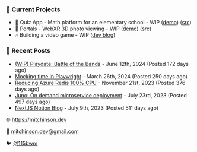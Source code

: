 ### 📌 Current Projects
- 📝 Quiz App - Math platform for an elementary school - WIP ([demo](https://quiz-staging.mitchinson.dev/)) ([src](https://github.com/bmitchinson/budget-entry))
- 📸 Portals - WebXR 3D photo viewing - WIP ([demo](https://portals.mitchinson.dev/)) ([src](https://github.com/bmitchinson/vr-jpg-viewer-webxr))
- 🎶 Building a video game - WIP ([dev blog](https://blog.mitchinson.dev/playdate-dev-one))

### 📝 Recent Posts

- [(WIP) Playdate: Battle of the Bands](https://blog.mitchinson.dev/playdate-dev-one) - June 12th, 2024 (Posted 172 days ago)
- [Mocking time in Playwright](https://blog.mitchinson.dev/playwright-mock-time) - March 26th, 2024 (Posted 250 days ago)
- [Reducing Azure Redis 100% CPU](https://blog.mitchinson.dev/redis-cpu) - November 21st, 2023 (Posted 376 days ago)
- [Juno: On demand microservice deployment](https://blog.mitchinson.dev/juno) - July 23rd, 2023 (Posted 497 days ago)
- [NextJS Notion Blog](https://blog.mitchinson.dev/blog-2023) - July 9th, 2023 (Posted 511 days ago)

🌐 https://mitchinson.dev

💌 mitchinson.dev@gmail.com

🐦 [@115bwm](https://twitter.com/115bwm)